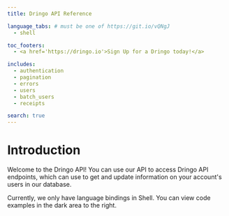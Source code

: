 ```yaml
---
title: Dringo API Reference

language_tabs: # must be one of https://git.io/vQNgJ
  - shell

toc_footers:
  - <a href='https://dringo.io'>Sign Up for a Dringo today!</a>

includes:
  - authentication
  - pagination
  - errors
  - users
  - batch_users
  - receipts

search: true
---
```


# Introduction

Welcome to the Dringo API! You can use our API to access Dringo API endpoints, which can use to get and update information on your account's users in our database.

Currently, we only have language bindings in Shell. You can view code examples in the dark area to the right.
